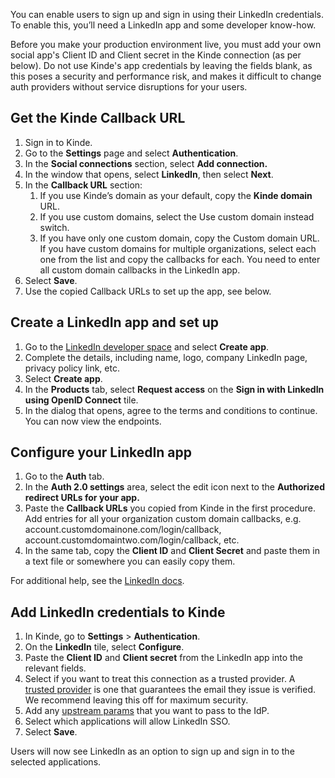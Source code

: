 
You can enable users to sign up and sign in using their LinkedIn credentials. To enable this, you’ll need a LinkedIn app and some developer know-how.

<Aside type="warning" title="Social sign in for production environments">

Before you make your production environment live, you must add your own social app's Client ID and Client secret in the Kinde connection (as per below). Do not use Kinde's app credentials by leaving the fields blank, as this poses a security and performance risk, and makes it difficult to change auth providers without service disruptions for your users.

</Aside>

## **Get the Kinde Callback URL**

1. Sign in to Kinde.
2. Go to the **Settings** page and select **Authentication**.
3. In the **Social connections** section, select **Add connection.**
4. In the window that opens, select **LinkedIn**, then select **Next**.
5. In the **Callback URL** section:
   1. If you use Kinde’s domain as your default, copy the **Kinde domain** URL.
   2. If you use custom domains, select the Use custom domain instead switch.
   3. If you have only one custom domain, copy the Custom domain URL. If you have custom domains for multiple organizations, select each one from the list and copy the callbacks for each. You need to enter all custom domain callbacks in the LinkedIn app.
6. Select **Save**.
7. Use the copied Callback URLs to set up the app, see below.

## **Create a LinkedIn app and set up**

1. Go to the [LinkedIn developer space](https://developer.linkedin.com/) and select **Create app**.
2. Complete the details, including name, logo, company LinkedIn page, privacy policy link, etc.
3. Select **Create app**.
4. In the **Products** tab, select **Request access** on the **Sign in with LinkedIn using OpenID Connect** tile.
5. In the dialog that opens, agree to the terms and conditions to continue. You can now view the endpoints.

## **Configure your LinkedIn app**

1. Go to the **Auth** tab.
2. In the **Auth 2.0 settings** area, select the edit icon next to the **Authorized redirect URLs for your app.**
3. Paste the **Callback URLs** you copied from Kinde in the first procedure. Add entries for all your organization custom domain callbacks, e.g. account.customdomainone.com/login/callback, account.customdomaintwo.com/login/callback, etc.
4. In the same tab, copy the **Client ID** and **Client Secret** and paste them in a text file or somewhere you can easily copy them.

For additional help, see the [LinkedIn docs](https://learn.microsoft.com/en-gb/linkedin/consumer/integrations/self-serve/sign-in-with-linkedin).

## **Add LinkedIn credentials to Kinde**

1. In Kinde, go to **Settings** > **Authentication**.
2. On the **LinkedIn** tile, select **Configure**.
3. Paste the **Client ID** and **Client secret** from the LinkedIn app into the relevant fields.
4. Select if you want to treat this connection as a trusted provider. A [trusted provider](/authenticate/about-auth/identity-and-verification/) is one that guarantees the email they issue is verified. We recommend leaving this off for maximum security.
5. Add any [upstream params](/authenticate/auth-guides/pass-params-idp/) that you want to pass to the IdP.
6. Select which applications will allow LinkedIn SSO.
7. Select **Save**.

Users will now see LinkedIn as an option to sign up and sign in to the selected applications.
